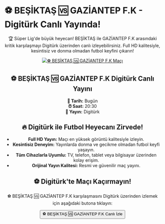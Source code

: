 <h1>⚽️ BEŞİKTAŞ 🆚 GAZİANTEP F.K - Digitürk Canlı Yayında!</h1>

<center>
  <div class="content">
    <section id="besiktas-gaziantep">
      <p>🏆 Süper Lig'de büyük heyecan! BEŞİKTAŞ ile GAZİANTEP F.K arasındaki kritik karşılaşmayı Digitürk üzerinden canlı izleyebilirsiniz. Full HD kalitesiyle, kesintisiz ve donma olmadan futbol keyfini çıkarın!</p>
      <a href="https://bosssports9.com" title="⚽️ BEŞİKTAŞ 🆚 GAZİANTEP F.K Canlı İzle" target="_blank">
        <img src="https://i.ibb.co/5K7Ks6w/zzzz3.gif" alt="⚽️ BEŞİKTAŞ 🆚 GAZİANTEP F.K Maçı">
      </a>
      <p>
        <h2>⚽️ BEŞİKTAŞ 🆚 GAZİANTEP F.K Digitürk Canlı Yayını</h2>
        <strong>📅 Tarih:</strong> Bugün<br>
        <strong>⏰ Saat:</strong> 20:30<br>
        <strong>📡 Yayın:</strong> Digitürk
      </p>
    </section>
    <section id="neden-digiturk">
      <h2>🔥 Digitürk ile Futbol Heyecanı Zirvede!</h2>
      <ul>
        <li><strong>Full HD Yayın:</strong> Maçı en yüksek görüntü kalitesiyle izleyin.</li>
        <li><strong>Kesintisiz Deneyim:</strong> Yayınlarda donma ve gecikme olmadan futbol keyfi yaşayın.</li>
        <li><strong>Tüm Cihazlarla Uyumlu:</strong> TV, telefon, tablet veya bilgisayar üzerinden kolay erişim.</li>
        <li><strong>Orijinal Yayın Kalitesi:</strong> Resmi ve güvenilir maç yayını.</li>
      </ul>
    </section>
    <section id="canli-mac-linki">
      <h2>⚽️ Digitürk'te Maçı Kaçırmayın!</h2>
      <p>⚽️ BEŞİKTAŞ 🆚 GAZİANTEP F.K karşılaşmasını Digitürk üzerinden izlemek için aşağıdaki butona tıklayın:</p>
      <a href="https://bosssports9.com" target="_blank">
        <button>⚽️ BEŞİKTAŞ 🆚 GAZİANTEP F.K Canlı İzle</button>
      </a>
    </section>
  </div>
</center>
